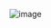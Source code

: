 ![image](https://github.com/mkajnar/HighProfitStrategy/assets/5566514/d85bb6c5-7ec1-4d0f-9a2e-97e4aa827cfa)

